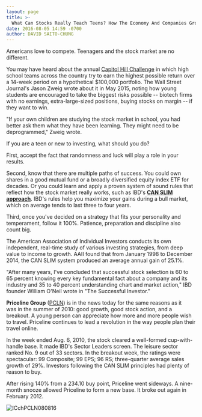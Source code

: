 ```yaml
---
layout: page
title: >-
  What Can Stocks Really Teach Teens? How The Economy And Companies Grow
date: 2016-08-05 14:59 -0700
author: DAVID SAITO-CHUNG
---
```





Americans love to compete. Teenagers and the stock market are no different.


You may have heard about the annual [Capitol Hill Challenge](http://www.sifma.org/chc/) in which high school teams across the country try to earn the highest possible return over a 14-week period on a hypothetical \$100,000 portfolio. The Wall Street Journal's Jason Zweig wrote about it in May 2015, noting how young students are encouraged to take the biggest risks possible -- biotech firms with no earnings, extra-large-sized positions, buying stocks on margin -- if they want to win.


"If your own children are studying the stock market in school, you had better ask them what they have been learning. They might need to be deprogrammed," Zweig wrote.


If you are a teen or new to investing, what should you do?


First, accept the fact that randomness and luck will play a role in your results.


Second, know that there are multiple paths of success. You could own shares in a good mutual fund or a broadly diversified equity index ETF for decades. Or you could learn and apply a proven system of sound rules that reflect how the stock market really works, such as IBD's **[CAN SLIM approach](http://education.investors.com/courselandingpage.aspx?id=735749)**. IBD's rules help you maximize your gains during a bull market, which on average tends to last three to four years.


Third, once you've decided on a strategy that fits your personality and temperament, follow it 100%. Patience, preparation and discipline also count big.


The American Association of Individual Investors conducts its own independent, real-time study of various investing strategies, from deep value to income to growth. AAII found that from January 1998 to December 2014, the CAN SLIM system produced an average annual gain of 25.1%.


"After many years, I've concluded that successful stock selection is 60 to 65 percent knowing every key fundamental fact about a company and its industry and 35 to 40 percent understanding chart and market action," IBD founder William O'Neil wrote in "The Successful Investor."


**Priceline Group** ([PCLN](https://research.investors.com/quote.aspx?symbol=PCLN)) is in the news today for the same reasons as it was in the summer of 2010: good growth, good stock action, and a breakout. A young person can appreciate how more and more people wish to travel. Priceline continues to lead a revolution in the way people plan their travel online.


In the week ended Aug. 6, 2010, the stock cleared a well-formed cup-with-handle base. It made IBD's Sector Leaders screen. The leisure sector ranked No. 9 out of 33 sectors. In the breakout week, the ratings were spectacular: 99 Composite; 99 EPS; 96 RS; three-quarter average sales growth of 29%. Investors following the CAN SLIM principles had plenty of reason to buy.


After rising 140% from a 234.10 buy point, Priceline went sideways. A nine-month snooze allowed Priceline to form a new base. It broke out again in February 2012.


![ICchPCLN080816](https://www.investors.com/wp-content/uploads/2016/08/ICchPCLN080816-1024x547.jpg)




